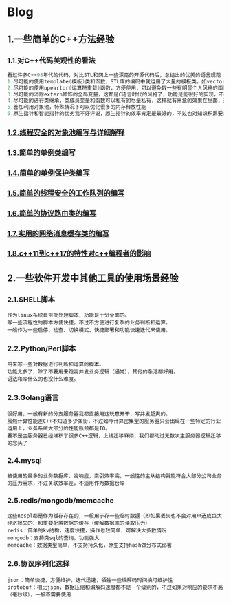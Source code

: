 
# Blog
## 1.一些简单的C++方法经验

### 1.1.对C++代码美观性的看法

```cpp
看过许多C++98年代的代码，对比STL和网上一些漂亮的开源代码后，总结出的优美的语言规范（只捡我认为最重要的说）：
1.尽可能的使用template(模板)类和函数，STL库的编码中就运用了大量的模板类，如vector<int>或map<int,string>，咱自己的程序也这么写的话，耐看且好用，我后面写的一些实例基本上都用到了。
2.尽可能的使用opeartor(运算符重载)函数，方便使用，可以避免取一些有明显个人风格的函数名，STL中也是大幅度使用。
3.尽可能的消除extern修饰的全局变量，这都是C语言时代的风格了，功能是能很好的实现，不过实话是真难看，写得到处声明，一改到处改，推荐使用单例来替代全局变量。
4.尽可能的进行类继承，类成员变量和函数可以私有的尽量私有，这样就有黑盒的效果在里面，差错的时候耦合性会大大降低。
5.善加利用对象池，特殊情况下可以优化很多的内存释放性能
6.原生指针和智能指针的优劣我不好评说，原生指针的效率肯定是最好的，不过也对知识积累要求更深，我的体会是，底层方法最好是要用原生指针，敏捷开发的业务逻辑不要用原生指针，甚至最好不要用C++。
```

### [1.2.线程安全的对象池编写与详细解释](content/objectpool.md)

### [1.3.简单的单例类编写](content/singleton.md)

### [1.4.简单的单例保护类编写](content/singleton_protect.md)

### [1.5.简单的线程安全的工作队列的编写](content/work_queue.md)

### [1.6.简单的协议路由类的编写](content/proto_route.md)

### [1.7.实用的网络消息缓存类的编写](content/message_buffer.md)

### [1.8.c++11到c++17的特性对c++编程者的影响](content/cpp11_exp.md)

## 2.一些软件开发中其他工具的使用场景经验

### 2.1.SHELL脚本
```
作为linux系统自带批处理脚本，功能是十分全面的。
写一些流程性的脚本方便快捷，不过不方便进行复杂的业务判断和运算。
一般作为一些启停、检查、切换模式、快捷部署和功能快速迭代来使用。
```

### 2.2.Python/Perl脚本
```
用来写一些对数据进行判断和运算的脚本。
功能太多了，除了不要用来跑高并发业务逻辑（通常），其他的杂活都好用。
语法和库什么的也没什么难度。
```

### 2.3.Golang语言
```
很好用，一般有新的分支服务器我都直接用这玩意开干，写并发超爽的。
虽然计算性能差C++不知道多少条街，不过如今计算密集型的服务器只会出现在一些特定的行业运用上，业务系统大部分的性能瓶颈都是IO。
要不是主服务器已经堆积了很多C++逻辑，上线迁移麻烦，我们都动过无数次主服务器逻辑迁移的念头了
```

### 2.4.mysql
```
被使用的最多的业务数据库，高响应，索引效率高，一般性的主从结构就能符合大部分公司业务的压力需求，不过关联效率差，不适用作为数据仓库
```

### 2.5.redis/mongodb/memcache
```
这些nospl都是作为缓存存在的，一般用于存一些临时数据（即如果丢失也不会对用户造成巨大经济损失的）和重要配置数据的缓存（缓解数据库的读取压力）
redis：简单的kv结构，速度快捷，操作也较简单，可解决大多数情况
mongodb：支持类sql的查询，功能强大
memcache：数据类型简单，不支持持久化，原生支持hash做分布式部署
```

### 2.6.协议序列化选择
```
json：简单快捷，方便维护，迭代迅速，牺牲一些编解码时间换可维护性
protobuf：相比json，数据压缩和编解码速度都不是一个级别的，不过如果对响应的要求不高（毫秒级），一般不需要使用
```
